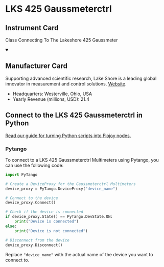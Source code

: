 
# LKS 425 Gaussmeterctrl

## Instrument Card

Class Connecting To The Lakeshore 425 Gaussmeter

<details open>
<summary><h2>Manufacturer Card</h2></summary>
Supporting advanced scientific research, Lake Shore is a leading global innovator in measurement and control solutions. <a href=https://www.lakeshore.com/home>Website</a>.

<ul>
  <li>Headquarters: Westerville, Ohio, USA</li>
  <li>Yearly Revenue (millions, USD): 21.4</li>
</ul>
</details>

## Connect to the LKS 425 Gaussmeterctrl in Python

[Read our guide for turning Python scripts into Flojoy nodes.](https://docs.flojoy.ai/custom-nodes/creating-custom-node/)


### Pytango

To connect to a LKS 425 Gaussmeterctrl Multimeters using Pytango, you can use the following code:

```python
import PyTango

# Create a DeviceProxy for the Gaussmeterctrl Multimeters
device_proxy = PyTango.DeviceProxy("device_name")

# Connect to the device
device_proxy.Connect()

# Check if the device is connected
if device_proxy.State() == PyTango.DevState.ON:
    print("Device is connected")
else:
    print("Device is not connected")

# Disconnect from the device
device_proxy.Disconnect()
```

Replace `"device_name"` with the actual name of the device you want to connect to.


